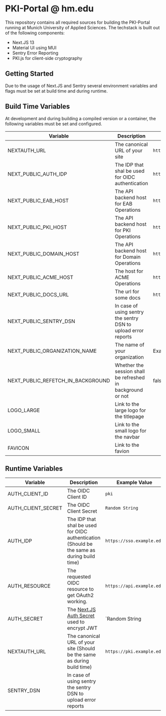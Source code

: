 # PKI-Portal @ hm.edu

This repository contains all required sources for building the PKI-Portal running at Munich University of Applied Sciences.
The techstack is built out of the following components:

 - Next.JS 13
 - Material UI using MUI
 - Sentry Error Reporting
 - PKI.js for client-side cryptography

## Getting Started

Due to the usage of Next.JS and Sentry several environment variables and flags must be set at build time and during runtime.

## Build Time Variables

At development and during building a compiled version or a container, the following variables must be set and configured.

| Variable                          | Description                                                    | Example Value                    & Default |
| --------------------------------- | -------------------------------------------------------------- | ------------------------------------------ |
| NEXTAUTH_URL                      | The canonical URL of your site                                 | `https://pki.example.edu`                  |
| NEXT_PUBLIC_AUTH_IDP              | The IDP that shal be used for OIDC authentication              | `https://sso.example.edu`                  |
| NEXT_PUBLIC_EAB_HOST              | The API backend host for EAB Operations                        | `https://eab.api.example.edu`              |
| NEXT_PUBLIC_PKI_HOST              | The API backend host for PKI Operations                        | `https://pki.api.example.edu`              |
| NEXT_PUBLIC_DOMAIN_HOST           | The API backend host for Domain Operations                     | `https://domain.api.example.edu`           |
| NEXT_PUBLIC_ACME_HOST             | The host for ACME Operations                                   | `https://acme.example.edu`                 |
| NEXT_PUBLIC_DOCS_URL              | The url for some docs                                          | `https://wiki.pki.example.edu`             |
| NEXT_PUBLIC_SENTRY_DSN            | In case of using sentry the sentry DSN to upload error reports |                                            |
| NEXT_PUBLIC_ORGANIZATION_NAME     | The name of your organization                                  | Example University                         |
| NEXT_PUBLIC_REFETCH_IN_BACKGROUND | Whether the session shall be refreshed in background or not    | false                                      |
| LOGO_LARGE                        | Link to the large logo for the titlepage                       |                                            |
| LOGO_SMALL                        | Link to the small logo for the navbar                          |                                            |
| FAVICON                           | Link to the favion                                             |                                            |

## Runtime Variables

| Variable           | Description                                                                                          | Example Value             |
| ------------------ | ---------------------------------------------------------------------------------------------------- | ------------------------- |
| AUTH_CLIENT_ID     | The OIDC Client ID                                                                                   | `pki`                     |
| AUTH_CLIENT_SECRET | The OIDC Client Secret                                                                               | `Random String`           |
| AUTH_IDP           | The IDP that shal be used for OIDC authentication (Should be the same as during build time)          | `https://sso.example.edu` |
| AUTH_RESOURCE      | The requested OIDC resource to get OAuth2 working.                                                   | `https://api.example.edu` |
| AUTH_SECRET        | The [Next.JS Auth Secret](https://next-auth.js.org/configuration/options#secret) used to encrypt JWT | `Random String            |
| NEXTAUTH_URL       | The canonical URL of your site (Should be the same as during build time)                             | `https://pki.example.edu` |
| SENTRY_DSN         | In case of using sentry the sentry DSN to upload error reports                                       |                           |
